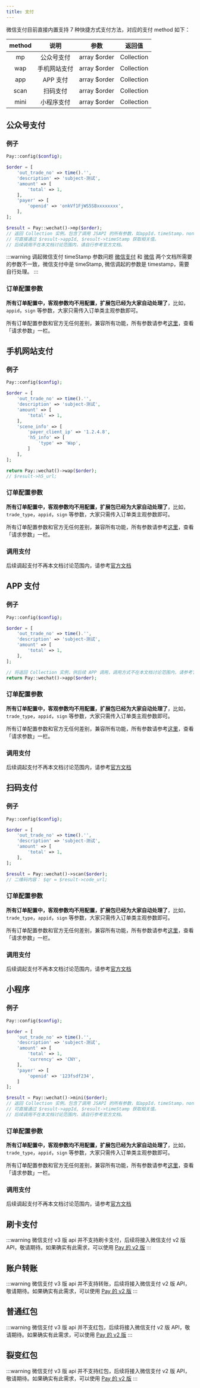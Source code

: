 ```yaml
---
title: 支付
---
```


微信支付目前直接内置支持 7 种快捷方式支付方法，对应的支付 method 如下：

| method | 说明 | 参数 | 返回值 |
| :---: | :---: | :---: | :---: |
| mp | 公众号支付 | array $order | Collection |
| wap | 手机网站支付 | array $order | Collection |
| app | APP 支付 | array $order | Collection |
| scan | 扫码支付 | array $order | Collection |
| mini | 小程序支付 | array $order | Collection |

## 公众号支付

### 例子

```php
Pay::config($config);

$order = [
    'out_trade_no' => time().'',
    'description' => 'subject-测试',
    'amount' => [
        'total' => 1,
    ],
    'payer' => [
        'openid' => 'onkVf1FjWS5SBxxxxxxxx',
    ],
];

$result = Pay::wechat()->mp($order);
// 返回 Collection 实例。包含了调用 JSAPI 的所有参数，如appId，timeStamp，nonceStr，package，signType，paySign 等；
// 可直接通过 $result->appId, $result->timeStamp 获取相关值。
// 后续调用不在本文档讨论范围内，请自行参考官方文档。
```

:::warning 调起微信支付 timeStamp 参数问题
[微信支付](https://pay.weixin.qq.com/wiki/doc/apiv3/apis/chapter3_1_4.shtml) 和 [微信](https://developers.weixin.qq.com/doc/offiaccount/OA_Web_Apps/JS-SDK.html#58) 两个文档所需要的参数不一致，微信支付中是 timeStamp, 微信调起的参数是 timestamp，需要自行处理。
:::

### 订单配置参数

**所有订单配置中，客观参数均不用配置，扩展包已经为大家自动处理了**，比如，`appid`，`sign` 等参数，大家只需传入订单类主观参数即可。

所有订单配置参数和官方无任何差别，兼容所有功能，所有参数请参考[这里](https://pay.weixin.qq.com/wiki/doc/apiv3/apis/chapter3_1_1.shtml)，查看「请求参数」一栏。


## 手机网站支付

### 例子

```php
Pay::config($config);

$order = [
    'out_trade_no' => time().'',
    'description' => 'subject-测试',
    'amount' => [
        'total' => 1,
    ],
    'scene_info' => [
        'payer_client_ip' => '1.2.4.8',
        'h5_info' => [
            'type' => 'Wap',
        ]       
    ],
];

return Pay::wechat()->wap($order);
// $result->h5_url;
```

### 订单配置参数

**所有订单配置中，客观参数均不用配置，扩展包已经为大家自动处理了**，比如，`trade_type`，`appid`，`sign` 等参数，大家只需传入订单类主观参数即可。

所有订单配置参数和官方无任何差别，兼容所有功能，所有参数请参考[这里](https://pay.weixin.qq.com/wiki/doc/apiv3/apis/chapter3_3_1.shtml)，查看「请求参数」一栏。

### 调用支付

后续调起支付不再本文档讨论范围内，请参考[官方文档](https://pay.weixin.qq.com/wiki/doc/apiv3/apis/chapter3_3_4.shtml)

## APP 支付

### 例子

```php
Pay::config($config);

$order = [
    'out_trade_no' => time().'',
    'description' => 'subject-测试',
    'amount' => [
        'total' => 1,
    ],
];

// 将返回 Collection 实例，供后续 APP 调用，调用方式不在本文档讨论范围内，请参考官方文档。
return Pay::wechat()->app($order);
```

### 订单配置参数

**所有订单配置中，客观参数均不用配置，扩展包已经为大家自动处理了**，比如，`trade_type`，`appid`，`sign` 等参数，大家只需传入订单类主观参数即可。

所有订单配置参数和官方无任何差别，兼容所有功能，所有参数请参考[这里](https://pay.weixin.qq.com/wiki/doc/apiv3/apis/chapter3_2_1.shtml)，查看「请求参数」一栏。

### 调用支付

后续调起支付不再本文档讨论范围内，请参考[官方文档](https://pay.weixin.qq.com/wiki/doc/apiv3/apis/chapter3_2_4.shtml)

## 扫码支付

### 例子

```php
Pay::config($config);

$order = [
    'out_trade_no' => time().'',
    'description' => 'subject-测试',
    'amount' => [
        'total' => 1,
    ],
];

$result = Pay::wechat()->scan($order);
// 二维码内容： $qr = $result->code_url;
```

### 订单配置参数

**所有订单配置中，客观参数均不用配置，扩展包已经为大家自动处理了**，比如，`trade_type`，`appid`，`sign` 等参数，大家只需传入订单类主观参数即可。

所有订单配置参数和官方无任何差别，兼容所有功能，所有参数请参考[这里](https://pay.weixin.qq.com/wiki/doc/apiv3/apis/chapter3_4_1.shtml)，查看「请求参数」一栏。

### 调用支付

后续调起支付不再本文档讨论范围内，请参考[官方文档](https://pay.weixin.qq.com/wiki/doc/apiv3/apis/chapter3_4_4.shtml)

## 小程序

### 例子

```php
Pay::config($config);

$order = [
    'out_trade_no' => time().'',
    'description' => 'subject-测试',
    'amount' => [
        'total' => 1,
        'currency' => 'CNY',
    ],
    'payer' => [
        'openid' => '123fsdf234',
    ]
];

$result = Pay::wechat()->mini($order);
// 返回 Collection 实例。包含了调用 JSAPI 的所有参数，如appId，timeStamp，nonceStr，package，signType，paySign 等；
// 可直接通过 $result->appId, $result->timeStamp 获取相关值。
// 后续调用不在本文档讨论范围内，请自行参考官方文档。
```

### 订单配置参数

**所有订单配置中，客观参数均不用配置，扩展包已经为大家自动处理了**，比如，`trade_type`，`appid`，`sign` 等参数，大家只需传入订单类主观参数即可。

所有订单配置参数和官方无任何差别，兼容所有功能，所有参数请参考[这里](https://pay.weixin.qq.com/wiki/doc/apiv3/apis/chapter3_5_1.shtml)，查看「请求参数」一栏。

### 调用支付

后续调起支付不再本文档讨论范围内，请参考[官方文档](https://pay.weixin.qq.com/wiki/doc/apiv3/apis/chapter3_5_4.shtml)

## 刷卡支付

:::warning
微信支付 v3 版 api 并不支持刷卡支付，后续将接入微信支付 v2 版 API，敬请期待。如果确实有此需求，可以使用 [Pay 的 v2 版](/docs/v2/wechat/)
:::

## 账户转账

:::warning
微信支付 v3 版 api 并不支持转账，后续将接入微信支付 v2 版 API，敬请期待。如果确实有此需求，可以使用 [Pay 的 v2 版](/docs/v2/wechat/)
:::

## 普通红包

:::warning
微信支付 v3 版 api 并不支红包，后续将接入微信支付 v2 版 API，敬请期待。如果确实有此需求，可以使用 [Pay 的 v2 版](/docs/v2/wechat/)
:::

## 裂变红包

:::warning
微信支付 v3 版 api 并不支持红包，后续将接入微信支付 v2 版 API，敬请期待。如果确实有此需求，可以使用 [Pay 的 v2 版](/docs/v2/wechat/)
:::
